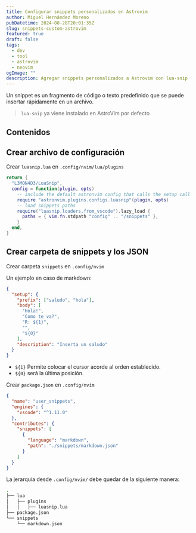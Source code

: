 ```yaml
---
title: Configurar snippets personalizados en Astrovim 
author: Miguel Hernández Moreno
pubDatetime: 2024-08-28T20:01:35Z
slug: snippets-custom-astrovim
featured: true
draft: false
tags:
  - dev
  - tool
  - astrovim
  - neovim
ogImage: ""
description: Agregar snippets personalizados a Astrovim con lua-snip
---
```


Un snippet es un fragmento de código o texto predefinido que se puede insertar rápidamente en un archivo.

> `lua-snip` ya viene instalado en AstroVim por defecto

## Contenidos

## Crear archivo de configuración

Crear `luasnip.lua` en `.config/nvim/lua/plugins`

```lua
return {
  "L3MON4D3/LuaSnip",
  config = function(plugin, opts)
    -- include the default astronvim config that calls the setup call
    require "astronvim.plugins.configs.luasnip"(plugin, opts)
    -- load snippets paths
    require("luasnip.loaders.from_vscode").lazy_load {
      paths = { vim.fn.stdpath "config" .. "/snippets" },
    }
  end,
}
```

## Crear carpeta de snippets y los JSON

Crear carpeta `snippets` en `.config/nvim`

Un ejemplo en caso de markdown:

```json
{
  "setup": {
    "prefix": ["saludo", "hola"],
    "body": [
      "Hola!",
      "Como te va?",
      "R: ${1}",
      "",
      "${0}"
    ],
    "description": "Inserta un saludo"
  }
}
```

- `${1}` Permite colocar el cursor acorde al orden establecido.
- `${0}` será la última posición.

Crear `package.json` en `.config/nvim`

```json
{
  "name": "user_snippets",
  "engines": {
    "vscode": "^1.11.0"
  },
  "contributes": {
    "snippets": [
      {
        "language": "markdown",
        "path": "./snippets/markdown.json"
      }
    ]
  }
}
```

La jerarquía desde `.config/nvim/` debe quedar de la siguiente manera:

```bash
.
├── lua
│   ├── plugins
│   │   ├── luasnip.lua
├── package.json
└── snippets
    └── markdown.json
```

<!-- #dev/tool #astrovim #nvim #pending -->
